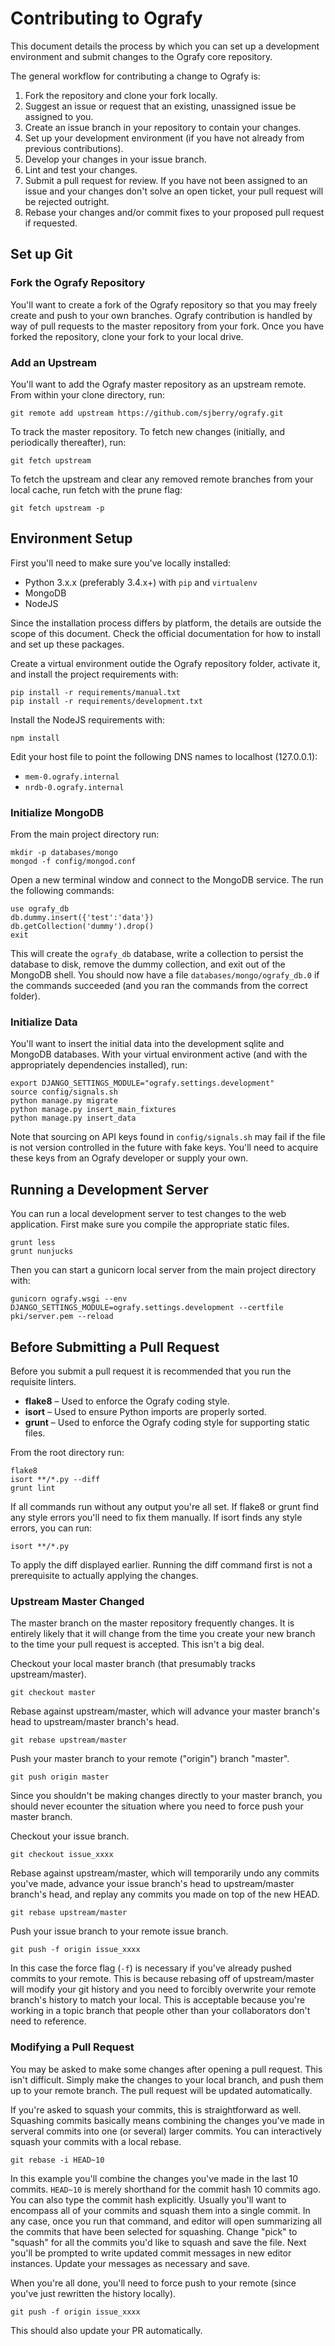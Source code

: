 # Contributing to Ografy
This document details the process by which you can set up a development
environment and submit changes to the Ografy core repository.

The general workflow for contributing a change to Ografy is:

1. Fork the repository and clone your fork locally.
2. Suggest an issue or request that an existing, unassigned issue be assigned
   to you.
3. Create an issue branch in your repository to contain your changes.
4. Set up your development environment (if you have not already from previous
   contributions).
5. Develop your changes in your issue branch.
6. Lint and test your changes.
7. Submit a pull request for review. If you have not been assigned to an issue
   and your changes don't solve an open ticket, your pull request will be
   rejected outright.
8. Rebase your changes and/or commit fixes to your proposed pull request if
   requested.


## Set up Git

### Fork the Ografy Repository
You'll want to create a fork of the Ografy repository so that you may freely
create and push to your own branches. Ografy contribution is handled by way of
pull requests to the master repository from your fork. Once you have forked the
repository, clone your fork to your local drive.

### Add an Upstream
You'll want to add the Ografy master repository as an upstream remote. From
within your clone directory, run:

```
git remote add upstream https://github.com/sjberry/ografy.git
```

To track the master repository. To fetch new changes (initially, and
periodically thereafter), run:

```
git fetch upstream
```

To fetch the upstream and clear any removed remote branches from your local
cache, run fetch with the prune flag:

```
git fetch upstream -p
```


## Environment Setup
First you'll need to make sure you've locally installed:

* Python 3.x.x (preferably 3.4.x+) with `pip` and `virtualenv`
* MongoDB
* NodeJS

Since the installation process differs by platform, the details are outside the
scope of this document. Check the official documentation for how to install and
set up these packages.

Create a virtual environment outide the Ografy repository folder, activate it,
 and install the project requirements with:

```
pip install -r requirements/manual.txt
pip install -r requirements/development.txt
```

Install the NodeJS requirements with:

```
npm install
```

Edit your host file to point the following DNS names to localhost (127.0.0.1):

* `mem-0.ografy.internal`
* `nrdb-0.ografy.internal`


### Initialize MongoDB
From the main project directory run:

```
mkdir -p databases/mongo
mongod -f config/mongod.conf
```

Open a new terminal window and connect to the MongoDB service. The run the
following commands:

```
use ografy_db
db.dummy.insert({'test':'data'})
db.getCollection('dummy').drop()
exit
```

This will create the `ografy_db` database, write a collection to persist the
database to disk, remove the dummy collection, and exit out of the MongoDB
shell. You should now have a file `databases/mongo/ografy_db.0` if the commands
succeeded (and you ran the commands from the correct folder).


### Initialize Data
You'll want to insert the initial data into the development sqlite and MongoDB databases. With your virtual environment
active (and with the appropriately dependencies installed), run:

```
export DJANGO_SETTINGS_MODULE="ografy.settings.development"
source config/signals.sh
python manage.py migrate
python manage.py insert_main_fixtures
python manage.py insert_data
```

Note that sourcing on API keys found in `config/signals.sh` may fail if the file is not version controlled in the future
with fake keys. You'll need to acquire these keys from an Ografy developer or supply your own.


## Running a Development Server
You can run a local development server to test changes to the web application. First make sure you compile the
appropriate static files.

```
grunt less
grunt nunjucks
```

Then you can start a gunicorn local server from the main project directory with:

```
gunicorn ografy.wsgi --env DJANGO_SETTINGS_MODULE=ografy.settings.development --certfile pki/server.pem --reload
```


## Before Submitting a Pull Request
Before you submit a pull request it is recommended that you run the requisite
linters.

* **flake8** &ndash; Used to enforce the Ografy coding style.
* **isort** &ndash; Used to ensure Python imports are properly sorted.
* **grunt** &ndash; Used to enforce the Ografy coding style for supporting
  static files.

From the root directory run:

```
flake8
isort **/*.py --diff
grunt lint
```

If all commands run without any output you're all set. If flake8 or grunt find
any style errors you'll need to fix them manually. If isort finds any style
errors, you can run:

```
isort **/*.py
```

To apply the diff displayed earlier. Running the diff command first is not a
prerequisite to actually applying the changes.


### Upstream Master Changed
The master branch on the master repository frequently changes. It is entirely
likely that it will change from the time you create your new branch to the time
your pull request is accepted. This isn't a big deal.

Checkout your local master branch (that presumably tracks upstream/master).

```
git checkout master
```

Rebase against upstream/master, which will advance your master branch's head to
upstream/master branch's head.

```
git rebase upstream/master
```

Push your master branch to your remote ("origin") branch "master".

```
git push origin master
```

Since you shouldn't be making changes directly to your master branch, you should
never ecounter the situation where you need to force push your master branch.

Checkout your issue branch.

```
git checkout issue_xxxx
```

Rebase against upstream/master, which will temporarily undo any commits you've
made, advance your issue branch's head to upstream/master branch's head, and
replay any commits you made on top of the new HEAD.

```
git rebase upstream/master
```

Push your issue branch to your remote issue branch.

```
git push -f origin issue_xxxx
```

In this case the force flag (`-f`) is necessary if you've already pushed
commits to your remote. This is because rebasing off of upstream/master will
modify your git history and you need to forcibly overwrite your remote branch's
history to match your local. This is acceptable because you're working in a
topic branch that people other than your collaborators don't need to reference.


### Modifying a Pull Request
You may be asked to make some changes after opening a pull request. This isn't
difficult. Simply make the changes to your local branch, and push them up to
your remote branch. The pull request will be updated automatically.

If you're asked to squash your commits, this is straightforward as well.
Squashing commits basically means combining the changes you've made in serveral
commits into one (or several) larger commits. You can interactively squash your
commits with a local rebase.

```
git rebase -i HEAD~10
```

In this example you'll combine the changes you've made in the last 10 commits.
`HEAD~10` is merely shorthand for the commit hash 10 commits ago. You can also
type the commit hash explicitly. Usually you'll want to encompass all of your
commits and squash them into a single commit. In any case, once you run that
command, and editor will open summarizing all the commits that have been
selected for squashing. Change "pick" to "squash" for all the commits you'd like
to squash and save the file. Next you'll be prompted to write updated commit
messages in new editor instances. Update your messages as necessary and save.

When you're all done, you'll need to force push to your remote (since you've
just rewritten the history locally).

```
git push -f origin issue_xxxx
```

This should also update your PR automatically.

